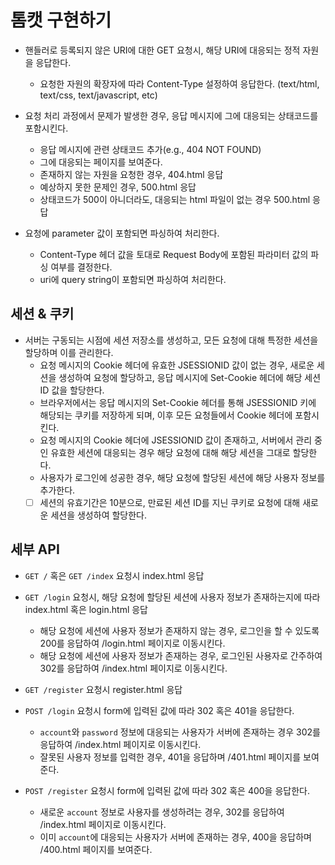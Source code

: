 # 톰캣 구현하기

- 핸들러로 등록되지 않은 URI에 대한 GET 요청시, 해당 URI에 대응되는 정적 자원을 응답한다.
    - 요청한 자원의 확장자에 따라 Content-Type 설정하여 응답한다. (text/html, text/css, text/javascript, etc)

- 요청 처리 과정에서 문제가 발생한 경우, 응답 메시지에 그에 대응되는 상태코드를 포함시킨다.
    - 응답 메시지에 관련 상태코드 추가(e.g., 404 NOT FOUND)
    - 그에 대응되는 페이지를 보여준다.
    - 존재하지 않는 자원을 요청한 경우, 404.html 응답
    - 예상하지 못한 문제인 경우, 500.html 응답
    - 상태코드가 500이 아니더라도, 대응되는 html 파일이 없는 경우 500.html 응답

- 요청에 parameter 값이 포함되면 파싱하여 처리한다.
    - Content-Type 헤더 값을 토대로 Request Body에 포함된 파라미터 값의 파싱 여부를 결정한다.
    - uri에 query string이 포함되면 파싱하여 처리한다.

## 세션 & 쿠키

- 서버는 구동되는 시점에 세션 저장소를 생성하고, 모든 요청에 대해 특정한 세션을 할당하며 이를 관리한다.
    - 요청 메시지의 Cookie 헤더에 유효한 JSESSIONID 값이 없는 경우, 새로운 세션을 생성하여 요청에 할당하고, 응답 메시지에 Set-Cookie 헤더에 해당 세션 ID 값을 할당한다.
    - 브라우저에서는 응답 메시지의 Set-Cookie 헤더를 통해 JSESSIONID 키에 해당되는 쿠키를 저장하게 되며, 이후 모든 요청들에서 Cookie 헤더에 포함시킨다.
    - 요청 메시지의 Cookie 헤더에 JSESSIONID 값이 존재하고, 서버에서 관리 중인 유효한 세션에 대응되는 경우 해당 요청에 대해 해당 세션을 그대로 할당한다.
    - 사용자가 로그인에 성공한 경우, 해당 요청에 할당된 세션에 해당 사용자 정보를 추가한다.
    - [ ] 세션의 유효기간은 10분으로, 만료된 세션 ID를 지닌 쿠키로 요청에 대해 새로운 세션을 생성하여 할당한다.

## 세부 API

- `GET /` 혹은 `GET /index` 요청시 index.html 응답
- `GET /login` 요청시, 해당 요청에 할당된 세션에 사용자 정보가 존재하는지에 따라 index.html 혹은 login.html 응답
    - 해당 요청에 세션에 사용자 정보가 존재하지 않는 경우, 로그인을 할 수 있도록 200를 응답하여 /login.html 페이지로 이동시킨다.
    - 해당 요청에 세션에 사용자 정보가 존재하는 경우, 로그인된 사용자로 간주하여 302를 응답하여 /index.html 페이지로 이동시킨다.
- `GET /register` 요청시 register.html 응답

- `POST /login` 요청시 form에 입력된 값에 따라 302 혹은 401을 응답한다.
    - `account`와 `password` 정보에 대응되는 사용자가 서버에 존재하는 경우 302를 응답하여 /index.html 페이지로 이동시킨다.
    - 잘못된 사용자 정보를 입력한 경우, 401을 응답하며 /401.html 페이지를 보여준다.

- `POST /register` 요청시 form에 입력된 값에 따라 302 혹은 400을 응답한다.
    - 새로운 `account` 정보로 사용자를 생성하려는 경우, 302를 응답하여 /index.html 페이지로 이동시킨다.
    - 이미 `account`에 대응되는 사용자가 서버에 존재하는 경우, 400을 응답하며 /400.html 페이지를 보여준다.
